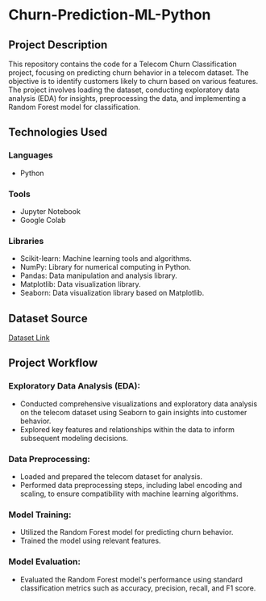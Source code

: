 # Churn-Prediction-ML-Python

## Project Description
This repository contains the code for a Telecom Churn Classification project, focusing on predicting churn behavior in a telecom dataset. The objective is to identify customers likely to churn based on various features. The project involves loading the dataset, conducting exploratory data analysis (EDA) for insights, preprocessing the data, and implementing a Random Forest model for classification.

## Technologies Used

### Languages
- Python

### Tools
 - Jupyter Notebook
 - Google Colab

### Libraries
 - Scikit-learn: Machine learning tools and algorithms.
 - NumPy: Library for numerical computing in Python.
 - Pandas: Data manipulation and analysis library.
 - Matplotlib: Data visualization library.
- Seaborn: Data visualization library based on Matplotlib.

## Dataset Source
[Dataset Link](https://github.com/your-username/your-repository](https://www.kaggle.com/datasets/mnassrib/telecom-churn-datasets))

## Project Workflow
### Exploratory Data Analysis (EDA):
- Conducted comprehensive visualizations and exploratory data analysis on the telecom dataset using Seaborn to gain insights into customer behavior.
- Explored key features and relationships within the data to inform subsequent modeling decisions.

### Data Preprocessing:
- Loaded and prepared the telecom dataset for analysis.
- Performed data preprocessing steps, including label encoding and scaling, to ensure compatibility with machine learning algorithms.

### Model Training:
- Utilized the Random Forest model for predicting churn behavior.
- Trained the model using relevant features.

### Model Evaluation:
- Evaluated the Random Forest model's performance using standard classification metrics such as accuracy, precision, recall, and F1 score.

